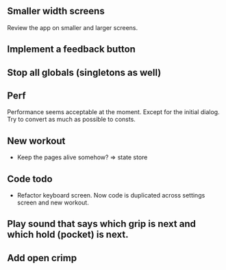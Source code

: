 ## Smaller width screens

Review the app on smaller and larger screens.

## Implement a feedback button

## Stop all globals (singletons as well)

## Perf

Performance seems acceptable at the moment.
Except for the initial dialog.
Try to convert as much as possible to consts.

## New workout

- Keep the pages alive somehow? => state store

## Code todo

- Refactor keyboard screen. Now code is duplicated across settings screen and new workout.

## Play sound that says which grip is next and which hold (pocket) is next.

## Add open crimp
